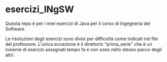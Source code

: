 # esercizi_INgSW

Questa repo è per i miei esercizi di Java per il corso di Ingegneria del Software.

Le risoluzioni degli esercizi sono divisi per difficoltà come indicati nel file del professore.
L'unica eccezione è il direttorio "prima_serie" che è un insieme di esercizi assegnati tempo fa e non sono nello stesso pacco degli altri.
